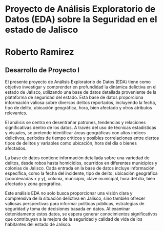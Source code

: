 # Proyecto de Análisis Exploratorio de Datos (EDA) sobre la Seguridad en el estado de Jalisco
# Roberto Ramirez
## Desarrollo de Proyecto I

El presente proyecto de Análisis Exploratorio de Datos (EDA) tiene como objetivo investigar y comprender en profundidad la dinámica delictiva en el estado de Jalisco, utilizando una base de datos detallada proveniente de la plataforma de seguridad del estado. Esta base de datos proporciona información valiosa sobre diversos delitos reportados, incluyendo la fecha, tipo de delito, ubicación geográfica, hora, bien afectado y otros atributos relevantes.

El análisis se centra en desentrañar patrones, tendencias y relaciones significativas dentro de los datos. A través del uso de técnicas estadísticas y visuales, se pretende identificar áreas geográficas con altos índices delictivos, períodos de tiempo críticos y posibles correlaciones entre ciertos tipos de delitos y variables como ubicación, hora del día o bienes afectados.

La base de datos contiene información detallada sobre una variedad de delitos, desde robos hasta homicidios, ocurridos en diferentes municipios y colonias de Jalisco. Cada entrada en la base de datos incluye información específica, como la fecha del incidente, tipo de delito, ubicación geográfica (coordenadas x y y), colonia, municipio, clave municipal, hora del día, bien afectado y zona geográfica.

Este análisis EDA no solo busca proporcionar una visión clara y comprensiva de la situación delictiva en Jalisco, sino también ofrecer valiosas perspectivas para informar políticas públicas, estrategias de seguridad y toma de decisiones basada en datos. Al examinar detenidamente estos datos, se espera generar conocimientos significativos que contribuyan a la mejora de la seguridad y calidad de vida de los habitantes del estado de Jalisco.
